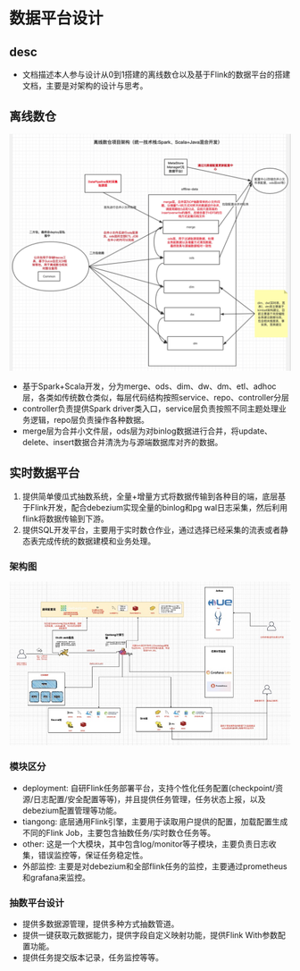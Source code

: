 # 数据平台设计

## desc
* 文档描述本人参与设计从0到1搭建的离线数仓以及基于Flink的数据平台的搭建文档，主要是对架构的设计与思考。

## 离线数仓

![](../img/离线数仓.jpg)

* 基于Spark+Scala开发，分为merge、ods、dim、dw、dm、etl、adhoc层，各类如传统数仓类似，每层代码结构按照service、repo、controller分层
* controller负责提供Spark driver类入口，service层负责按照不同主题处理业务逻辑，repo层负责操作各种数据。
* merge层为合并小文件层，ods层为对binlog数据进行合并，将update、delete、insert数据合并清洗为与源端数据库对齐的数据。

## 实时数据平台

1. 提供简单傻瓜式抽数系统，全量+增量方式将数据传输到各种目的端，底层基于Flink开发，配合debezium实现全量的binlog和pg wal日志采集，然后利用flink将数据传输到下游。
2. 提供SQL开发平台，主要用于实时数仓作业，通过选择已经采集的流表或者静态表完成传统的数据建模和业务处理。

### 架构图

![](实时数仓架构.jpg)

### 模块区分

* deployment: 自研Flink任务部署平台，支持个性化任务配置(checkpoint/资源/日志配置/安全配置等等)，并且提供任务管理，任务状态上报，以及debezium配置管理等功能。
* tiangong: 底层通用Flink引擎，主要用于读取用户提供的配置，加载配置生成不同的Flink Job，主要包含抽数任务/实时数仓任务等。
* other: 这是一个大模块，其中包含log/monitor等子模块，主要负责日志收集，错误监控等，保证任务稳定性。
* 外部监控: 主要是对debezium和全部flink任务的监控，主要通过prometheus和grafana来监控。

### 抽数平台设计

* 提供多数据源管理，提供多种方式抽数管道。
* 提供一键获取元数据能力，提供字段自定义映射功能，提供Flink With参数配置功能。
* 提供任务提交版本记录，任务监控等等。

